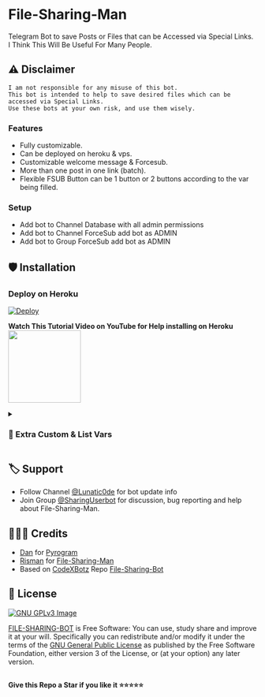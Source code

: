 # File-Sharing-Man

Telegram Bot to save Posts or Files that can be Accessed via Special Links.
I Think This Will Be Useful For Many People.

## ⚠️ Disclaimer

```
I am not responsible for any misuse of this bot.
This bot is intended to help to save desired files which can be accessed via Special Links.
Use these bots at your own risk, and use them wisely.
```

### Features
- Fully customizable.
- Can be deployed on heroku & vps.
- Customizable welcome message & Forcesub.
- More than one post in one link (batch).
- Flexible FSUB Button can be 1 button or 2 buttons according to the var being filled.
### Setup

- Add bot to Channel Database with all admin permissions
- Add bot to Channel ForceSub add bot as ADMIN
- Add bot to Group ForceSub add bot as ADMIN

## 🛡 Installation
### Deploy on Heroku
[![Deploy](https://www.herokucdn.com/deploy/button.svg)](https://risman.vercel.app/file-deploy.html)</br>

**Watch This Tutorial Video on YouTube for Help installing on Heroku**<br>
<a href="https://youtu.be/O2tieQgzYZg">
  <img src="https://img.shields.io/badge/How%20to-Deploy-red?logo=youtube" width="147">
</a><br>

<details>
<summary><h3><b>🔗 Extra Custom & List Vars</b></h3></summary>

### Variables

* `API_HASH` Get the HASH API on the web my.telegram.org.
* `API_ID` Get APP ID on the web my.telegram.org
* `TG_BOT_TOKEN` Get from t.me/BotFather
* `OWNER` Enter the Telegram Username for the BOT Owner
* `CHANNEL_ID` Enter Channel ID For [Channel Database] example:- -100xxxxxxxx
* `ADMINS` Enter User ID to get Admin rights in BOT
* `START_MESSAGE` Optional: The /start message initiates a prefix to the bot, Use <a href='https://github.com/mrismanaziz/File-Sharing-Man/blob/main/README.md#start_message'>format</ a> HTML parsemode
* `FORCE_SUB_MESSAGE` Optional: Force Subscribe bot message, Use HTML parsemode Format
* `FORCE_SUB_CHANNEL` Enter the ID of the channel for mandatory subscription
* `FORCE_SUB_GROUP` Enter the ID of the Group for Mandatory Subscription

### Extra Variables

* `CUSTOM_CAPTION` put your Custom text text if you want to Set Custom Text you can use HTML and <a href='https://github.com/mrismanaziz/File-Sharing-Man/blob/main/README.md# custom_caption'>fillings</a> for formatting (only for documents)
* `DISABLE_CHANNEL_BUTTON` Enter True to Disable Channel Sharing Button, Default if False

### Fillings
#### START_MESSAGE | FORCE_SUB_MESSAGE

* `{first}` - User first name
* `{last}` - User last name
* `{id}` - User ID
* `{mention}` - Mention the user
* `{username}` - Username

#### CUSTOM_CAPTION

* `{filename}` - file name of the Document
* `{previouscaption}` - Original Caption

</details>

## 🏷 Support
- Follow Channel [@Lunatic0de](https://t.me/Lunatic0de) for bot update info
- Join Group [@SharingUserbot](https://t.me/SharingUserbot) for discussion, bug reporting and help about File-Sharing-Man.

## 👨🏻‍💻 Credits

-  [Dan](https://github.com/delivrance) for [Pyrogram](https://github.com/pyrogram/pyrogram)
-  [Risman](https://github.com/mrismanaziz) for [File-Sharing-Man](https://github.com/mrismanaziz/File-Sharing-Man)
-  Based on [CodeXBotz](https://github.com/CodeXBotz) Repo [File-Sharing-Bot](https://github.com/CodeXBotz/File-Sharing-Bot)

## 📑 License
[![GNU GPLv3 Image](https://www.gnu.org/graphics/gplv3-127x51.png)](http://www.gnu.org/licenses/gpl-3.0.en.html)  

[FILE-SHARING-BOT](https://github.com/mrismanaziz/File-Sharing-Man/) is Free Software: You can use, study share and improve it at your
will. Specifically you can redistribute and/or modify it under the terms of the
[GNU General Public License](https://www.gnu.org/licenses/gpl.html) as
published by the Free Software Foundation, either version 3 of the License, or
(at your option) any later version. 

##

   **Give this Repo a Star if you like it ⭐⭐⭐⭐⭐**

